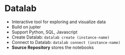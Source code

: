 # Datalab

- Interactive tool for exploring and visualize data
- Build on jupter
- Support Python, SQL, Javascript
- Create Datalab: ```datalab create (instance-name)```
- Connect to Datalab: ```datalab connect (instance-name)```
- **Source Repository** stores the notebooks  
